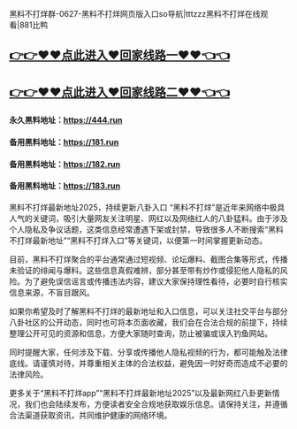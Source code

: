 黑料不打烊群-0627-黑料不打烊网页版入口so导航|tttzzz黑料不打烊在线观看|881比鸭

## [👉👉♥♥点此进入♥回家线路一♥♥👈👈](https://unpkg.com/182run/index.html)
## [👉👉♥♥点此进入♥回家线路二♥♥👈👈](https://unpkg.com/182-1run/index.html)

#### 永久黑料地址：https://444.run
#### 备用黑料地址：https://181.run
#### 备用黑料地址：https://182.run
#### 备用黑料地址：https://183.run


黑料不打烊最新地址2025，持续更新八卦入口
“黑料不打烊”是近年来网络中极具人气的关键词，吸引大量网友关注明星、网红以及网络红人的八卦猛料。由于涉及个人隐私及争议话题，这类信息经常遭遇下架或封禁，导致很多人不断搜索“黑料不打烊最新地址”“黑料不打烊入口”等关键词，以便第一时间掌握更新动态。

目前，黑料不打烊聚合的平台通常通过短视频、论坛爆料、截图合集等形式，传播未验证的绯闻与爆料。这些信息真假难辨，部分甚至带有炒作或侵犯他人隐私的风险。为了避免误信谣言或传播违法内容，建议大家保持理性看待，必要时自行核实信息来源，不盲目跟风。

如果你希望及时了解黑料不打烊的最新地址和入口信息，可以关注社交平台与部分八卦社区的公开动态，同时也可将本页面收藏，我们会在合法合规的前提下，持续整理公开可见的资源和信息，方便大家随时查询，防止被骗或误入钓鱼网站。

同时提醒大家，任何涉及下载、分享或传播他人隐私视频的行为，都可能触及法律底线。请谨慎对待，并尊重相关主体的合法权益，避免因一时好奇而造成不必要的法律风险。

更多关于“黑料不打烊app”“黑料不打烊最新地址2025”以及最新网红八卦更新情况，我们也会陆续发布，方便读者安全合规地获取娱乐信息。请保持关注，并遵循合法渠道获取资讯，共同维护健康的网络环境。





